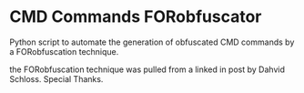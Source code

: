 # CMD Commands FORobfuscator
Python script to automate the generation of obfuscated CMD commands by a FORobfuscation technique.

the FORobfuscation technique was pulled from a linked in post by Dahvid Schloss. Special Thanks.
